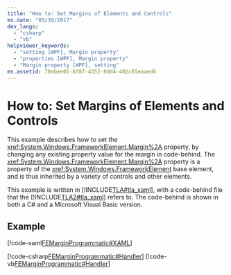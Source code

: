 ```yaml
---
title: "How to: Set Margins of Elements and Controls"
ms.date: "03/30/2017"
dev_langs: 
  - "csharp"
  - "vb"
helpviewer_keywords: 
  - "setting [WPF], Margin property"
  - "properties [WPF], Margin property"
  - "Margin property [WPF], setting"
ms.assetid: 70ebee01-6f87-4352-8dd4-402c65eaaed6
---
```

# How to: Set Margins of Elements and Controls
This example describes how to set the <xref:System.Windows.FrameworkElement.Margin%2A> property, by changing any existing property value for the margin in code-behind. The <xref:System.Windows.FrameworkElement.Margin%2A> property is a property of the <xref:System.Windows.FrameworkElement> base element, and is thus inherited by a variety of controls and other elements.  
  
 This example is written in [!INCLUDE[TLA#tla_xaml](../../../includes/tlasharptla-xaml-md.md)], with a code-behind file that the [!INCLUDE[TLA2#tla_xaml](../../../includes/tla2sharptla-xaml-md.md)] refers to. The code-behind is shown in both a C# and a Microsoft Visual Basic version.  
  
## Example  
 [!code-xaml[FEMarginProgrammatic#XAML](~/samples/snippets/csharp/VS_Snippets_Wpf/FEMarginProgrammatic/CSharp/default.xaml#xaml)]  
  
 [!code-csharp[FEMarginProgrammatic#Handler](~/samples/snippets/csharp/VS_Snippets_Wpf/FEMarginProgrammatic/CSharp/default.xaml.cs#handler)]
 [!code-vb[FEMarginProgrammatic#Handler](~/samples/snippets/visualbasic/VS_Snippets_Wpf/FEMarginProgrammatic/VisualBasic/default.xaml.vb#handler)]
